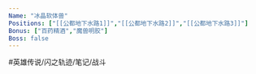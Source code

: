 ```yaml
---
Name: "冰晶软体兽"
Positions: ["[[公都地下水路1]]","[[公都地下水路2]]","[[公都地下水路3]]"]
Bonus: ["百药精酒","魔兽明胶"]
Boss: false
---
```


#英雄传说/闪之轨迹/笔记/战斗